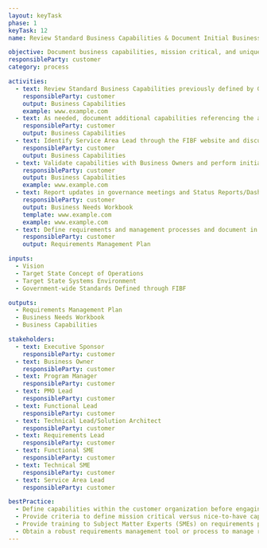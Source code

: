 ```yaml
---
layout: keyTask
phase: 1
keyTask: 12
name: Review Standard Business Capabilities & Document Initial Business

objective: Document business capabilities, mission critical, and unique capabilities of the customer organization to support the fit-gap analysis.
responsibleParty: customer
category: process

activities:
  - text: Review Standard Business Capabilities previously defined by Government-wide Standards working group provided through the Federal Integrated Business Framework (FIBF) website
    responsibleParty: customer
    output: Business Capabilities
    example: www.example.com
  - text: As needed, document additional capabilities referencing the authoritative source and prioritize must-have versus nice-to-have capabilities against standard capabilities
    responsibleParty: customer
    output: Business Capabilities
  - text: Identify Service Area Lead through the FIBF website and discuss additional capabilities identified in step 2 above with the Service Area Lead
    responsibleParty: customer
    output: Business Capabilities
  - text: Validate capabilities with Business Owners and perform initial baselining
    responsibleParty: customer
    output: Business Capabilities
    example: www.example.com
  - text: Report updates in governance meetings and Status Reports/Dashboards
    responsibleParty: customer
    output: Business Needs Workbook
    template: www.example.com
    example: www.example.com
  - text: Define requirements and management processes and document in the Requirements Management Plan
    responsibleParty: customer
    output: Requirements Management Plan

inputs:
  - Vision
  - Target State Concept of Operations
  - Target State Systems Environment
  - Government-wide Standards Defined through FIBF

outputs:
  - Requirements Management Plan
  - Business Needs Workbook
  - Business Capabilities

stakeholders:
  - text: Executive Sponsor
    responsibleParty: customer
  - text: Business Owner
    responsibleParty: customer
  - text: Program Manager
    responsibleParty: customer
  - text: PMO Lead
    responsibleParty: customer
  - text: Functional Lead
    responsibleParty: customer
  - text: Technical Lead/Solution Architect
    responsibleParty: customer
  - text: Requirements Lead
    responsibleParty: customer
  - text: Functional SME
    responsibleParty: customer
  - text: Technical SME
    responsibleParty: customer
  - text: Service Area Lead
    responsibleParty: customer

bestPractice:
  - Define capabilities within the customer organization before engaging a provider to communicate needs in a consistent manner
  - Provide criteria to define mission critical versus nice-to-have capabilities to enable improved provider selection
  - Provide training to Subject Matter Experts (SMEs) on requirements processes and how to define, communicate, and document mission critical requirements
  - Obtain a robust requirements management tool or process to manage requirements throughout the migration, including a robust change control process
---
```

